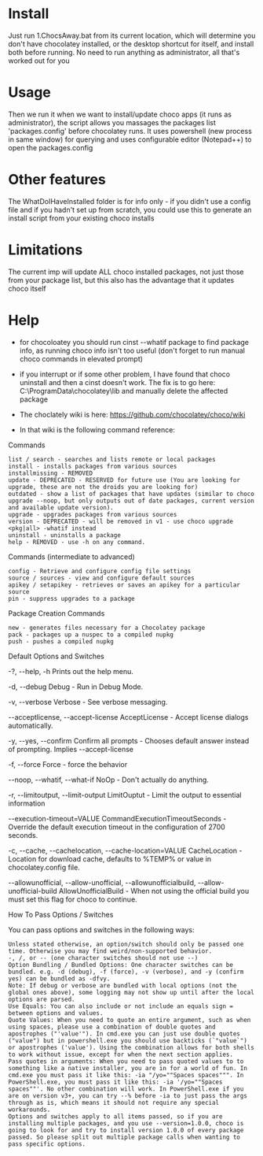 # Install
Just run 1.ChocsAway.bat from its current location, which will determine you don't have chocolatey installed, or the desktop shortcut for itself, and install both before running.
No need to run anything as administrator, all that's worked out for you

# Usage
Then we run it when we want to install/update choco apps (it runs as administrator), the script allows you massages the packages list 'packages.config' before chocolatey runs.
It uses powershell (new process in same window) for querying and uses configurable editor (Notepad++) to open the packages.config

# Other features
The WhatDoIHaveInstalled folder is for info only - if you didn't use a config file and if you hadn't set up from scratch,
you could use this to generate an install script from your existing choco installs

# Limitations
The current imp will update ALL choco installed packages, not just those from your package list, but this also has the advantage that it updates choco itself

# Help
* for chocoloatey you should run cinst --whatif package to find package info, as running choco info isn't too useful 
(don't forget to run manual choco commands in elevated prompt)
* if you interrupt or if some other problem, I have found that choco uninstall and then a cinst doesn't work. 
	The fix is to go here: C:\ProgramData\chocolatey\lib and manually delete the affected package

* The choclately wiki is here: https://github.com/chocolatey/choco/wiki
* In that wiki is the following command reference:

Commands

    list / search - searches and lists remote or local packages
    install - installs packages from various sources
    installmissing - REMOVED
    update - DEPRECATED - RESERVED for future use (You are looking for upgrade, these are not the droids you are looking for)
    outdated - show a list of packages that have updates (similar to choco upgrade --noop, but only outputs out of date packages, current version and available update version).
    upgrade - upgrades packages from various sources
    version - DEPRECATED - will be removed in v1 - use choco upgrade <pkg|all> -whatif instead
    uninstall - uninstalls a package
    help - REMOVED - use -h on any command.

Commands (intermediate to advanced)

    config - Retrieve and configure config file settings
    source / sources - view and configure default sources
    apikey / setapikey - retrieves or saves an apikey for a particular source
    pin - suppress upgrades to a package

Package Creation Commands

    new - generates files necessary for a Chocolatey package
    pack - packages up a nuspec to a compiled nupkg
    push - pushes a compiled nupkg

Default Options and Switches

-?, --help, -h
  Prints out the help menu.

-d, --debug
  Debug - Run in Debug Mode.

-v, --verbose
  Verbose - See verbose messaging.

--acceptlicense, --accept-license
  AcceptLicense - Accept license dialogs automatically.

-y, --yes, --confirm
  Confirm all prompts - Chooses default answer instead of prompting.
  Implies --accept-license

-f, --force
  Force - force the behavior

--noop, --whatif, --what-if
  NoOp - Don't actually do anything.

-r, --limitoutput, --limit-output
  LimitOuptut - Limit the output to essential information

--execution-timeout=VALUE
  CommandExecutionTimeoutSeconds - Override the default execution
  timeout in the configuration of 2700 seconds.

-c, --cache, --cachelocation, --cache-location=VALUE
  CacheLocation - Location for download cache, defaults to %TEMP% or
  value in chocolatey.config file.

--allowunofficial, --allow-unofficial, --allowunofficialbuild,
--allow-unofficial-build
  AllowUnofficialBuild - When not using the official build you must set
  this flag for choco to continue.

How To Pass Options / Switches

You can pass options and switches in the following ways:

    Unless stated otherwise, an option/switch should only be passed one time. Otherwise you may find weird/non-supported behavior.
    -, /, or -- (one character switches should not use --)
    Option Bundling / Bundled Options: One character switches can be bundled. e.g. -d (debug), -f (force), -v (verbose), and -y (confirm yes) can be bundled as -dfvy.
    Note: If debug or verbose are bundled with local options (not the global ones above), some logging may not show up until after the local options are parsed.
    Use Equals: You can also include or not include an equals sign = between options and values.
    Quote Values: When you need to quote an entire argument, such as when using spaces, please use a combination of double quotes and apostrophes ("'value'"). In cmd.exe you can just use double quotes ("value") but in powershell.exe you should use backticks (`"value`") or apostrophes ('value'). Using the combination allows for both shells to work without issue, except for when the next section applies.
    Pass quotes in arguments: When you need to pass quoted values to to something like a native installer, you are in for a world of fun. In cmd.exe you must pass it like this: -ia "/yo=""Spaces spaces""". In PowerShell.exe, you must pass it like this: -ia '/yo=""Spaces spaces""'. No other combination will work. In PowerShell.exe if you are on version v3+, you can try --% before -ia to just pass the args through as is, which means it should not require any special workarounds.
    Options and switches apply to all items passed, so if you are installing multiple packages, and you use --version=1.0.0, choco is going to look for and try to install version 1.0.0 of every package passed. So please split out multiple package calls when wanting to pass specific options.
